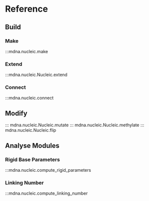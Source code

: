 # Reference

## Build 
### Make
:::mdna.nucleic.make

### Extend
:::mdna.nucleic.Nucleic.extend

### Connect
:::mdna.nucleic.connect


## Modify 
::: mdna.nucleic.Nucleic.mutate
::: mdna.nucleic.Nucleic.methylate
::: mdna.nucleic.Nucleic.flip


## Analyse Modules
### Rigid Base Parameters
:::mdna.nucleic.compute_rigid_parameters
### Linking Number
:::mdna.nucleic.compute_linking_number
<!-- ### Curvature
:::mdna.nucleic.compute_curvature
### Groove Widths
:::mdna.nucleic.compute_groove_width -->
